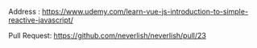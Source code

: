 Address : https://www.udemy.com/learn-vue-js-introduction-to-simple-reactive-javascript/

Pull Request: https://github.com/neverlish/neverlish/pull/23
